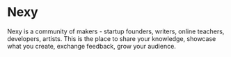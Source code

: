 # Nexy
Nexy is a community of makers - startup founders, writers, online teachers, developers, artists. This is the place to share your knowledge, showcase what you create, exchange feedback, grow your audience.